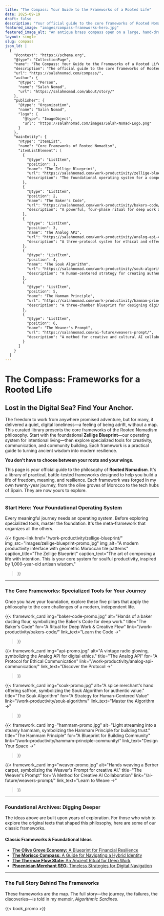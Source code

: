 ```yaml
---
title: "The Compass: Your Guide to the Frameworks of a Rooted Life"
date: 2025-09-19
draft: false
description: "Your official guide to the core frameworks of Rooted Nomadism. Start with our foundational 'Operating System,' then explore the specialized tools for a resilient, meaningful, and soulful life."
featured_image: "images/compass-frameworks-hero.jpg"
featured_image_alt: "An antique brass compass open on a large, hand-drawn map of the Mediterranean, with key concepts like 'Zellige' and 'Olive Grove' sketched as constellations, symbolizing a guide to philosophical frameworks."
layout: single
slug: compass
json_ld: |
  {
    "@context": "https://schema.org",
    "@type": "CollectionPage",
    "name": "The Compass: Your Guide to the Frameworks of a Rooted Life",
    "description": "The official guide to the core frameworks of Rooted Nomadism. Start with our foundational 'Operating System,' then explore specialized tools for a resilient, meaningful, and soulful life.",
    "url": "https://salahnomad.com/compass/",
    "author": {
      "@type": "Person",
      "name": "Salah Nomad",
      "url": "https://salahnomad.com/about/story/"
    },
    "publisher": {
      "@type": "Organization",
      "name": "Salah Nomad",
      "logo": {
        "@type": "ImageObject",
        "url": "https://salahnomad.com/images/Salah-Nomad-Logo.png"
      }
    },
    "mainEntity": {
      "@type": "ItemList",
      "name": "Core Frameworks of Rooted Nomadism",
      "itemListElement": [
        {
          "@type": "ListItem",
          "position": 1,
          "name": "The Zellige Blueprint",
          "url": "https://salahnomad.com/work-productivity/zellige-blueprint/",
          "description": "The foundational operating system for a composed life. This system for soulful productivity is inspired by the precision and intention of ancient Moroccan artisans."
        },
        {
          "@type": "ListItem",
          "position": 2,
          "name": "The Baker's Code",
          "url": "https://salahnomad.com/work-productivity/bakers-code/",
          "description": "A powerful, four-phase ritual for deep work and creative flow, learned from the timeless, distraction-free rhythms of traditional Málaga bakers."
        },
        {
          "@type": "ListItem",
          "position": 3,
          "name": "The Analog API",
          "url": "https://salahnomad.com/work-productivity/analog-api-communication/",
          "description": "A three-protocol system for ethical and effective digital communication, forged in the intentional scarcity of a 1980s shortwave radio."
        },
        {
          "@type": "ListItem",
          "position": 4,
          "name": "The Souk Algorithm",
          "url": "https://salahnomad.com/work-productivity/souk-algorithm/",
          "description": "A human-centered strategy for creating authentic value and building trust, inspired by the timeless E-E-A-T principles of ancient spice merchants."
        },
        {
          "@type": "ListItem",
          "position": 5,
          "name": "The Hammam Principle",
          "url": "https://salahnomad.com/work-productivity/hammam-principle-community/",
          "description": "A three-chamber blueprint for designing digital spaces of vulnerability, trust, and genuine human connection, inspired by Moroccan social architecture."
        },
        {
          "@type": "ListItem",
          "position": 6,
          "name": "The Weaver's Prompt",
          "url": "https://salahnomad.com/ai-future/weavers-prompt/",
          "description": "A method for creative and cultural AI collaboration that uses the patterned language of Amazigh weavers to generate deep, meaningful results."
        }
      ]
    }
  }
---
```


<div class="compass-page-wrapper">

# The Compass: Frameworks for a Rooted Life
## Lost in the Digital Sea? Find Your Anchor.

The freedom to work from anywhere promised adventure, but for many, it delivered a quiet, digital loneliness—a feeling of being adrift, without a map. This curated library presents the core frameworks of the Rooted Nomadism philosophy. Start with the foundational **Zellige Blueprint**—our operating system for intentional living—then explore specialized tools for creativity, communication, and community building. Each framework is a practical guide to turning ancient wisdom into modern resilience.

**You don't have to choose between your roots and your wings.**

This page is your official guide to the philosophy of **Rooted Nomadism**. It's a library of practical, battle-tested frameworks designed to help you build a life of freedom, meaning, and resilience. Each framework was forged in my own twenty-year journey, from the olive groves of Morocco to the tech hubs of Spain. They are now yours to explore.

---

### Start Here: Your Foundational Operating System

Every meaningful journey needs an operating system. Before exploring specialized tools, master the foundation. It's the meta-framework that organizes all the others.

{{< figure-link
  href="/work-productivity/zellige-blueprint/"
  img_src="images/zellige-blueprint-promo.jpg"
  img_alt="A modern productivity interface with geometric Moroccan tile patterns"
  caption_title="The Zellige Blueprint"
  caption_text="The art of composing a life with intention. This is your core system for soulful productivity, inspired by 1,000-year-old artisan wisdom."
>}}

---

### The Core Frameworks: Specialized Tools for Your Journey

Once you have your foundation, explore these five pillars that apply the philosophy to the core challenges of a modern, independent life.

<div class="framework-grid">
  
  {{< framework_card
      img="baker-code-promo.jpg"
      alt="Hands of a baker dusting flour, symbolizing the Baker's Code for deep work."
      title="The Baker's Code"
      for="A Ritual for Deep Work & Creative Flow"
      link="/work-productivity/bakers-code/"
      link_text="Learn the Code &rarr;"
  >}}

  {{< framework_card
      img="api-promo.jpg"
      alt="A vintage radio glowing, symbolizing the Analog API for digital ethics."
      title="The Analog API"
      for="A Protocol for Ethical Communication"
      link="/work-productivity/analog-api-communication/"
      link_text="Discover the Protocol &rarr;"
  >}}

  {{< framework_card
      img="souk-promo.jpg"
      alt="A spice merchant's hand offering saffron, symbolizing the Souk Algorithm for authentic value."
      title="The Souk Algorithm"
      for="A Strategy for Human-Centered Value"
      link="/work-productivity/souk-algorithm/"
      link_text="Master the Algorithm &rarr;"
  >}}

  {{< framework_card
      img="hammam-promo.jpg"
      alt="Light streaming into a steamy hammam, symbolizing the Hammam Principle for building trust."
      title="The Hammam Principle"
      for="A Blueprint for Building Community"
      link="/work-productivity/hammam-principle-community/"
      link_text="Design Your Space &rarr;"
  >}}
  
  {{< framework_card
      img="weaver-promo.jpg"
      alt="Hands weaving a Berber carpet, symbolizing the Weaver's Prompt for creative AI."
      title="The Weaver's Prompt"
      for="A Method for Creative AI Collaboration"
      link="/ai-future/weavers-prompt/"
      link_text="Learn to Weave &rarr;"
  >}}

</div>

---

### Foundational Archives: Digging Deeper

The ideas above are built upon years of exploration. For those who wish to explore the original texts that shaped this philosophy, here are some of our classic frameworks.

<div class="archive-list-wrapper">
  <h4>Classic Frameworks & Foundational Ideas</h4>
  <ul class="classic-framework-list">
    <li><a href="/money-freedom/olive-grove-economy/"><strong>The Olive Grove Economy:</strong> A Blueprint for Financial Resilience</a></li>
    <li><a href="/stories-wisdom/morisco-compass/"><strong>The Morisco Compass:</strong> A Guide for Navigating a Hybrid Identity</a></li>
    <li><a href="/work-productivity/thermae-flow-state-deep-work/"><strong>The Thermae Flow State:</strong> An Ancient Ritual for Deep Work</a></li>
    <li><a href="/work-productivity/phoenician-merchant-seo/"><strong>Phoenician Merchant SEO:</strong> Timeless Strategies for Digital Navigation</a></li>
  </ul>
</div>

---

### The Full Story Behind The Frameworks

These frameworks are the map. The full story—the journey, the failures, the discoveries—is told in my memoir, *Algorithmic Sardines*.

{{< book_promo >}}

</div>